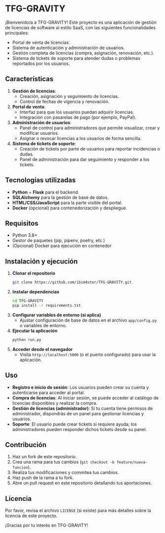# TFG-GRAVITY

¡Bienvenido/a a TFG-GRAVITY! Este proyecto es una aplicación de gestión de licencias de software al estilo SaaS, con las siguientes funcionalidades principales:
- Portal de venta de licencias.  
- Sistema de autenticación y administración de usuarios.  
- Gestión completa de licencias (compra, asignación, renovación, etc.).  
- Sistema de tickets de soporte para atender dudas o problemas reportados por los usuarios.

## Características

1. **Gestión de licencias**:  
   - Creación, asignación y seguimiento de licencias.  
   - Control de fechas de vigencia y renovación.  
2. **Portal de venta**:  
   - Interfaz para que los usuarios puedan adquirir licencias.  
   - Integración con pasarelas de pago (por ejemplo, PayPal).  
3. **Administración de usuarios**:  
   - Panel de control para administradores que permite visualizar, crear y modificar usuarios.  
   - Asignar o revocar licencias a los usuarios de forma sencilla.  
4. **Sistema de tickets de soporte**:  
   - Creación de tickets por parte de usuarios para reportar incidencias o dudas.  
   - Panel de administración para dar seguimiento y responder a los tickets.  

## Tecnologías utilizadas

- **Python** + **Flask** para el backend.  
- **SQLAlchemy** para la gestión de base de datos.  
- **HTML/CSS/JavaScript** para la parte visible del portal.  
- **Docker** (opcional) para contenedorización y despliegue.  

## Requisitos

- Python 3.8+  
- Gestor de paquetes (pip, pipenv, poetry, etc.)  
- (Opcional) Docker para ejecución en contenedor  

## Instalación y ejecución

1. **Clonar el repositorio**  
   ```bash
   git clone https://github.com/ibim4ster/TFG-GRAVITY.git
   ```
2. **Instalar dependencias**  
   ```bash
   cd TFG-GRAVITY
   pip install -r requirements.txt
   ```
3. **Configurar variables de entorno (si aplica)**  
   - Ajustar configuración de base de datos en el archivo `app/config.py` o variables de entorno.  
4. **Ejecutar la aplicación**  
   ```bash
   python run.py
   ```
5. **Acceder desde el navegador**  
   - Visita `http://localhost:5000` (o el puerto configurado) para usar la aplicación.  

## Uso

- **Registro e inicio de sesión**: Los usuarios pueden crear su cuenta y autenticarse para acceder al portal.  
- **Compra de licencias**: Al iniciar sesión, se puede acceder al catálogo de licencias disponibles y realizar la compra.  
- **Gestión de licencias (administrador)**: Si tu cuenta tiene permisos de administrador, dispondrás de un panel para gestionar licencias y usuarios.  
- **Soporte**: El usuario puede crear tickets si requiere ayuda; los administradores pueden responder dichos tickets desde su panel.  

## Contribución

1. Haz un fork de este repositorio.  
2. Crea una rama para tus cambios (`git checkout -b feature/nueva-funcion`).  
3. Realiza tus modificaciones y commitea tus cambios.  
4. Haz push de la rama a tu fork.  
5. Abre un pull request en este repositorio detallando tus aportaciones.  

## Licencia

Por favor, revisa el archivo `LICENSE` (si existe) para más detalles sobre la licencia de este proyecto.

¡Gracias por tu interés en TFG-GRAVITY!
